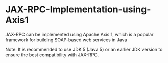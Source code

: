 # JAX-RPC-Implementation-using-Axis1
JAX-RPC can be implemented using Apache Axis 1, which is a popular framework for building SOAP-based web services in Java





Note:
It is recommended to use JDK 5 (Java 5) or an earlier JDK version to ensure the best compatibility with JAX-RPC.
